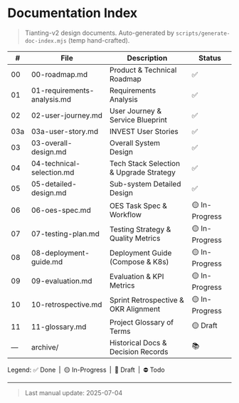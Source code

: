 # Documentation Index

> Tianting-v2 design documents. Auto-generated by `scripts/generate-doc-index.mjs` (temp hand-crafted).

| # | File | Description | Status |
|---|------|-------------|--------|
| 00 | 00-roadmap.md | Product & Technical Roadmap | ✅ |
| 01 | 01-requirements-analysis.md | Requirements Analysis | ✅ |
| 02 | 02-user-journey.md | User Journey & Service Blueprint | ✅ |
| 03a | 03a-user-story.md | INVEST User Stories | ✅ |
| 03 | 03-overall-design.md | Overall System Design | ✅ |
| 04 | 04-technical-selection.md | Tech Stack Selection & Upgrade Strategy | ✅ |
| 05 | 05-detailed-design.md | Sub-system Detailed Design | ✅ |
| 06 | 06-oes-spec.md | OES Task Spec & Workflow | 🟡 In-Progress |
| 07 | 07-testing-plan.md | Testing Strategy & Quality Metrics | 🟡 In-Progress |
| 08 | 08-deployment-guide.md | Deployment Guide (Compose & K8s) | 🟡 In-Progress |
| 09 | 09-evaluation.md | Evaluation & KPI Metrics | 🟡 In-Progress |
| 10 | 10-retrospective.md | Sprint Retrospective & OKR Alignment | 🟡 In-Progress |
| 11 | 11-glossary.md | Project Glossary of Terms | 🟡 Draft |
| — | archive/ | Historical Docs & Decision Records | 📚 |

Legend: ✅ Done | 🟡 In-Progress | 📝 Draft | ⛔ Todo  

---
> Last manual update: 2025-07-04 